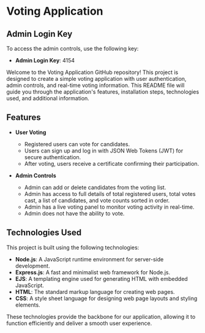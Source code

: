 # Voting Application

## Admin Login Key
To access the admin controls, use the following key:
- **Admin Login Key**: 4154

Welcome to the Voting Application GitHub repository! This project is designed to create a simple voting application with user authentication, admin controls, and real-time voting information. This README file will guide you through the application's features, installation steps, technologies used, and additional information.

## Features

- **User Voting**
  - Registered users can vote for candidates.
  - Users can sign up and log in with JSON Web Tokens (JWT) for secure authentication.
  - After voting, users receive a certificate confirming their participation.
  
- **Admin Controls**
  - Admin can add or delete candidates from the voting list.
  - Admin has access to full details of total registered users, total votes cast, a list of candidates, and vote counts sorted in order.
  - Admin has a live voting panel to monitor voting activity in real-time.
  - Admin does not have the ability to vote.

## Technologies Used

This project is built using the following technologies:

- **Node.js**: A JavaScript runtime environment for server-side development.
- **Express.js**: A fast and minimalist web framework for Node.js.
- **EJS**: A templating engine used for generating HTML with embedded JavaScript.
- **HTML**: The standard markup language for creating web pages.
- **CSS**: A style sheet language for designing web page layouts and styling elements.

These technologies provide the backbone for our application, allowing it to function efficiently and deliver a smooth user experience.


